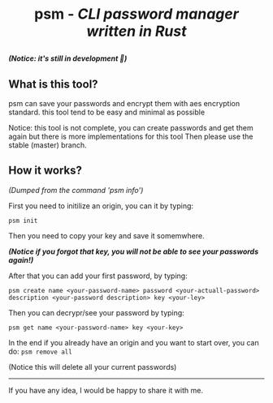 # <p align=center> **psm** - <i>CLI password manager written in Rust</i> </p>

_**(Notice: it's still in development 🔬)**_

## What is this tool?

psm can save your passwords and encrypt them with aes encryption standard. this tool tend to be easy and minimal as possible

Notice: this tool is not complete, you can create passwords and get them again but there is more implementations for this tool
Then please use the stable (master) branch.

## How it works?

_(Dumped from the command 'psm info')_

First you need to initilize an origin, you can it by typing:

`psm init`

Then you need to copy your key and save it somemwhere.

_**(Notice if you forgot that key, you will not be able to see your passwords again!)**_

After that you can add your first password, by typing:

`psm create name <your-password-name> password <your-actuall-password> description <your-password description> key <your-ley>`

Then you can decrypr/see your password by typing:

`psm get name <your-password-name> key <your-key>`

In the end if you already have an origin and you want to start over, you can do:
`psm remove all`

(Notice this will delete all your current passwords)

---

If you have any idea, I would be happy to share it with me.

